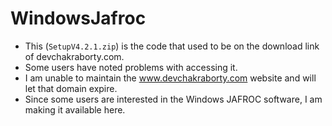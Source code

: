 # WindowsJafroc
* This (`SetupV4.2.1.zip`) is the code that used to be on the download link of devchakraborty.com.
* Some users have noted problems with accessing it.
* I am unable to maintain the www.devchakraborty.com website and will let that domain expire. 
* Since some users are interested in the Windows JAFROC software, I am making it available here.
